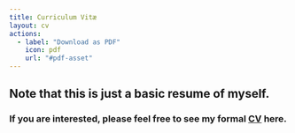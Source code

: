 ```yaml
---
title: Curriculum Vitæ
layout: cv
actions:
  - label: "Download as PDF"
    icon: pdf
    url: "#pdf-asset"
---
```

## Note that this is just a basic resume of myself. 
### If you are interested, please feel free to see my formal [CV](https://drive.google.com/open?id=1M4LLfZMe6dCpiM7jbDQm_0RwN8h7VZ9d) here.
